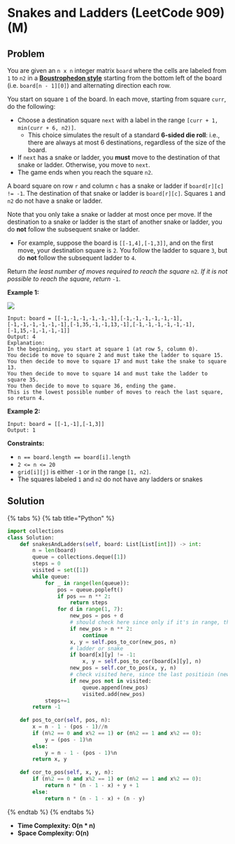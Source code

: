 # Snakes and Ladders (LeetCode 909) (M)

## Problem

You are given an `n x n` integer matrix `board` where the cells are labeled from `1` to `n2` in a [**Boustrophedon style**](https://en.wikipedia.org/wiki/Boustrophedon) starting from the bottom left of the board (i.e. `board[n - 1][0]`) and alternating direction each row.

You start on square `1` of the board. In each move, starting from square `curr`, do the following:

* Choose a destination square `next` with a label in the range `[curr + 1, min(curr + 6, n2)]`.
  * This choice simulates the result of a standard **6-sided die roll**: i.e., there are always at most 6 destinations, regardless of the size of the board.
* If `next` has a snake or ladder, you **must** move to the destination of that snake or ladder. Otherwise, you move to `next`.
* The game ends when you reach the square `n2`.

A board square on row `r` and column `c` has a snake or ladder if `board[r][c] != -1`. The destination of that snake or ladder is `board[r][c]`. Squares `1` and `n2` do not have a snake or ladder.

Note that you only take a snake or ladder at most once per move. If the destination to a snake or ladder is the start of another snake or ladder, you do **not** follow the subsequent snake or ladder.

* For example, suppose the board is `[[-1,4],[-1,3]]`, and on the first move, your destination square is `2`. You follow the ladder to square `3`, but do **not** follow the subsequent ladder to `4`.

Return _the least number of moves required to reach the square_ `n2`_. If it is not possible to reach the square, return_ `-1`.

&#x20;

**Example 1:**

![](https://assets.leetcode.com/uploads/2018/09/23/snakes.png)

```
Input: board = [[-1,-1,-1,-1,-1,-1],[-1,-1,-1,-1,-1,-1],[-1,-1,-1,-1,-1,-1],[-1,35,-1,-1,13,-1],[-1,-1,-1,-1,-1,-1],[-1,15,-1,-1,-1,-1]]
Output: 4
Explanation: 
In the beginning, you start at square 1 (at row 5, column 0).
You decide to move to square 2 and must take the ladder to square 15.
You then decide to move to square 17 and must take the snake to square 13.
You then decide to move to square 14 and must take the ladder to square 35.
You then decide to move to square 36, ending the game.
This is the lowest possible number of moves to reach the last square, so return 4.
```

**Example 2:**

```
Input: board = [[-1,-1],[-1,3]]
Output: 1
```

&#x20;

**Constraints:**

* `n == board.length == board[i].length`
* `2 <= n <= 20`
* `grid[i][j]` is either `-1` or in the range `[1, n2]`.
* The squares labeled `1` and `n2` do not have any ladders or snakes

## Solution

{% tabs %}
{% tab title="Python" %}
```python
import collections
class Solution:
    def snakesAndLadders(self, board: List[List[int]]) -> int:
        n = len(board)
        queue = collections.deque([1])
        steps = 0
        visited = set([1])
        while queue:
            for _ in range(len(queue)):
                pos = queue.popleft()
                if pos == n ** 2:
                    return steps
                for d in range(1, 7):
                    new_pos = pos + d
                    # should check here since only if it's in range, then we can transform it into coordination
                    if new_pos > n ** 2:
                        continue
                    x, y = self.pos_to_cor(new_pos, n)
                    # ladder or snake
                    if board[x][y] != -1:
                        x, y = self.pos_to_cor(board[x][y], n)
                    new_pos = self.cor_to_pos(x, y, n)
                    # check visited here, since the last positioin (new_pos) is what we care 
                    if new_pos not in visited:
                        queue.append(new_pos)
                        visited.add(new_pos)
            steps+=1
        return -1
    
    def pos_to_cor(self, pos, n):
        x = n - 1 - (pos - 1)//n
        if (n%2 == 0 and x%2 == 1) or (n%2 == 1 and x%2 == 0): 
            y = (pos - 1)%n
        else:
            y = n - 1 - (pos - 1)%n
        return x, y
    
    def cor_to_pos(self, x, y, n):
        if (n%2 == 0 and x%2 == 1) or (n%2 == 1 and x%2 == 0): 
            return n * (n - 1 - x) + y + 1    
        else:
            return n * (n - 1 - x) + (n - y)
```
{% endtab %}
{% endtabs %}

* **Time Complexity: O(n \* n)**
* **Space Complexity: O(n)**
